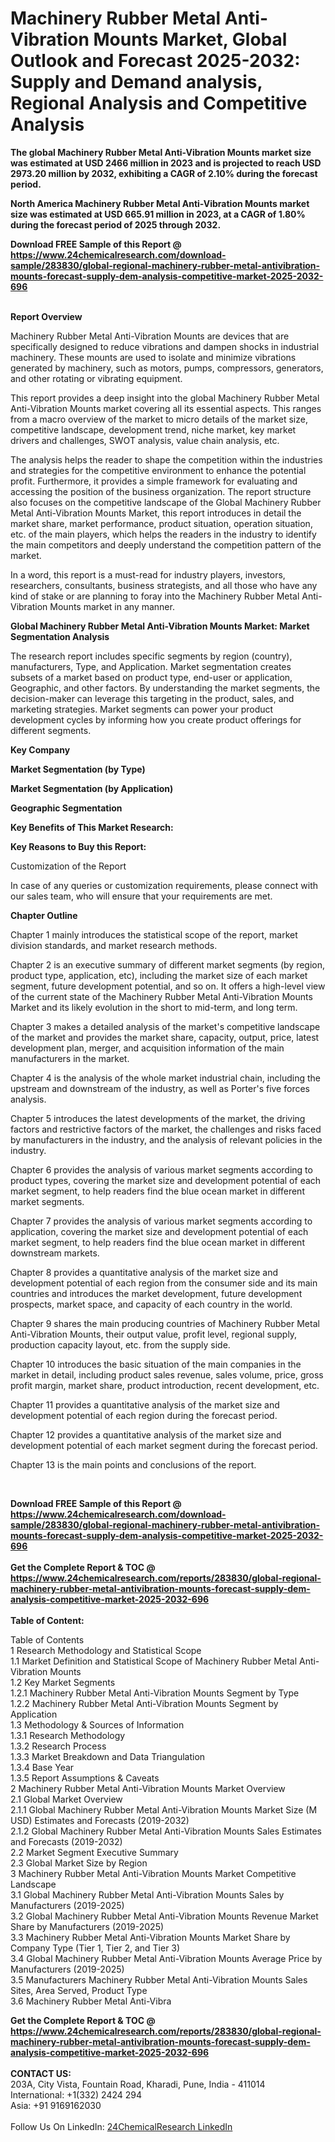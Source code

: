 <h1>Machinery Rubber Metal Anti-Vibration Mounts Market, Global Outlook and Forecast 2025-2032: Supply and Demand analysis, Regional Analysis and Competitive Analysis</h1><p><strong>The global Machinery Rubber Metal Anti-Vibration Mounts market size was estimated at USD 2466 million in 2023 and is projected to reach USD 2973.20 million by 2032, exhibiting a CAGR of 2.10% during the forecast period.</strong></p><p>
</p><p><strong>North America Machinery Rubber Metal Anti-Vibration Mounts market size was estimated at USD 665.91 million in 2023, at a CAGR of 1.80% during the forecast period of 2025 through 2032.</strong></p><div><b>Download FREE Sample of this Report @ 
            <a href="https://www.24chemicalresearch.com/download-sample/283830/global-regional-machinery-rubber-metal-antivibration-mounts-forecast-supply-dem-analysis-competitive-market-2025-2032-696">
            https://www.24chemicalresearch.com/download-sample/283830/global-regional-machinery-rubber-metal-antivibration-mounts-forecast-supply-dem-analysis-competitive-market-2025-2032-696</a></b></div><br><p>
</p><p><strong>Report Overview</strong></p><p>
</p><p>Machinery Rubber Metal Anti-Vibration Mounts are devices that are specifically designed to reduce vibrations and dampen shocks in industrial machinery. These mounts are used to isolate and minimize vibrations generated by machinery, such as motors, pumps, compressors, generators, and other rotating or vibrating equipment.</p><p>
</p><p>This report provides a deep insight into the global Machinery Rubber Metal Anti-Vibration Mounts market covering all its essential aspects. This ranges from a macro overview of the market to micro details of the market size, competitive landscape, development trend, niche market, key market drivers and challenges, SWOT analysis, value chain analysis, etc.</p><p>
</p><p>The analysis helps the reader to shape the competition within the industries and strategies for the competitive environment to enhance the potential profit. Furthermore, it provides a simple framework for evaluating and accessing the position of the business organization. The report structure also focuses on the competitive landscape of the Global Machinery Rubber Metal Anti-Vibration Mounts Market, this report introduces in detail the market share, market performance, product situation, operation situation, etc. of the main players, which helps the readers in the industry to identify the main competitors and deeply understand the competition pattern of the market.</p><p>
In a word, this report is a must-read for industry players, investors, researchers, consultants, business strategists, and all those who have any kind of stake or are planning to foray into the Machinery Rubber Metal Anti-Vibration Mounts market in any manner.</p><p>
</p><p><strong>Global Machinery Rubber Metal Anti-Vibration Mounts Market: Market Segmentation Analysis</strong></p><p>
</p><p>The research report includes specific segments by region (country), manufacturers, Type, and Application. Market segmentation creates subsets of a market based on product type, end-user or application, Geographic, and other factors. By understanding the market segments, the decision-maker can leverage this targeting in the product, sales, and marketing strategies. Market segments can power your product development cycles by informing how you create product offerings for different segments.</p><p>
</p><p><strong>Key Company</strong></p><p>
</p><p>
</p><p><strong>Market Segmentation (by Type)</strong></p><p>
</p><p>
</p><p><strong>Market Segmentation (by Application)</strong></p><p>
</p><p>
</p><p><strong>Geographic Segmentation</strong></p><p>
</p><p>
</p><p><strong>Key Benefits of This Market Research:</strong></p><p>
</p><p>
</p><p><strong>Key Reasons to Buy this Report:</strong></p><p>
</p><p>
</p><p>Customization of the Report</p><p>
In case of any queries or customization requirements, please connect with our sales team, who will ensure that your requirements are met.</p><p>
</p><p><strong>Chapter Outline</strong></p><p>
</p><p>Chapter 1 mainly introduces the statistical scope of the report, market division standards, and market research methods.</p><p>
Chapter 2 is an executive summary of different market segments (by region, product type, application, etc), including the market size of each market segment, future development potential, and so on. It offers a high-level view of the current state of the Machinery Rubber Metal Anti-Vibration Mounts Market and its likely evolution in the short to mid-term, and long term.</p><p>
Chapter 3 makes a detailed analysis of the market's competitive landscape of the market and provides the market share, capacity, output, price, latest development plan, merger, and acquisition information of the main manufacturers in the market.</p><p>
Chapter 4 is the analysis of the whole market industrial chain, including the upstream and downstream of the industry, as well as Porter's five forces analysis.</p><p>
Chapter 5 introduces the latest developments of the market, the driving factors and restrictive factors of the market, the challenges and risks faced by manufacturers in the industry, and the analysis of relevant policies in the industry.</p><p>
Chapter 6 provides the analysis of various market segments according to product types, covering the market size and development potential of each market segment, to help readers find the blue ocean market in different market segments.</p><p>
Chapter 7 provides the analysis of various market segments according to application, covering the market size and development potential of each market segment, to help readers find the blue ocean market in different downstream markets.</p><p>
Chapter 8 provides a quantitative analysis of the market size and development potential of each region from the consumer side and its main countries and introduces the market development, future development prospects, market space, and capacity of each country in the world.</p><p>
Chapter 9 shares the main producing countries of Machinery Rubber Metal Anti-Vibration Mounts, their output value, profit level, regional supply, production capacity layout, etc. from the supply side.</p><p>
Chapter 10 introduces the basic situation of the main companies in the market in detail, including product sales revenue, sales volume, price, gross profit margin, market share, product introduction, recent development, etc.</p><p>
Chapter 11 provides a quantitative analysis of the market size and development potential of each region during the forecast period.</p><p>
Chapter 12 provides a quantitative analysis of the market size and development potential of each market segment during the forecast period.</p><p>
Chapter 13 is the main points and conclusions of the report.</p><p>
 </p><div><b>Download FREE Sample of this Report @ 
            <a href="https://www.24chemicalresearch.com/download-sample/283830/global-regional-machinery-rubber-metal-antivibration-mounts-forecast-supply-dem-analysis-competitive-market-2025-2032-696">
            https://www.24chemicalresearch.com/download-sample/283830/global-regional-machinery-rubber-metal-antivibration-mounts-forecast-supply-dem-analysis-competitive-market-2025-2032-696</a></b></div><br><div><b>Get the Complete Report & TOC @ 
            <a href="https://www.24chemicalresearch.com/reports/283830/global-regional-machinery-rubber-metal-antivibration-mounts-forecast-supply-dem-analysis-competitive-market-2025-2032-696">
            https://www.24chemicalresearch.com/reports/283830/global-regional-machinery-rubber-metal-antivibration-mounts-forecast-supply-dem-analysis-competitive-market-2025-2032-696</a></b></div><br>
            <b>Table of Content:</b><p>Table of Contents<br />
1 Research Methodology and Statistical Scope<br />
1.1 Market Definition and Statistical Scope of Machinery Rubber Metal Anti-Vibration Mounts<br />
1.2 Key Market Segments<br />
1.2.1 Machinery Rubber Metal Anti-Vibration Mounts Segment by Type<br />
1.2.2 Machinery Rubber Metal Anti-Vibration Mounts Segment by Application<br />
1.3 Methodology & Sources of Information<br />
1.3.1 Research Methodology<br />
1.3.2 Research Process<br />
1.3.3 Market Breakdown and Data Triangulation<br />
1.3.4 Base Year<br />
1.3.5 Report Assumptions & Caveats<br />
2 Machinery Rubber Metal Anti-Vibration Mounts Market Overview<br />
2.1 Global Market Overview<br />
2.1.1 Global Machinery Rubber Metal Anti-Vibration Mounts Market Size (M USD) Estimates and Forecasts (2019-2032)<br />
2.1.2 Global Machinery Rubber Metal Anti-Vibration Mounts Sales Estimates and Forecasts (2019-2032)<br />
2.2 Market Segment Executive Summary<br />
2.3 Global Market Size by Region<br />
3 Machinery Rubber Metal Anti-Vibration Mounts Market Competitive Landscape<br />
3.1 Global Machinery Rubber Metal Anti-Vibration Mounts Sales by Manufacturers (2019-2025)<br />
3.2 Global Machinery Rubber Metal Anti-Vibration Mounts Revenue Market Share by Manufacturers (2019-2025)<br />
3.3 Machinery Rubber Metal Anti-Vibration Mounts Market Share by Company Type (Tier 1, Tier 2, and Tier 3)<br />
3.4 Global Machinery Rubber Metal Anti-Vibration Mounts Average Price by Manufacturers (2019-2025)<br />
3.5 Manufacturers Machinery Rubber Metal Anti-Vibration Mounts Sales Sites, Area Served, Product Type<br />
3.6 Machinery Rubber Metal Anti-Vibra</p><div><b>Get the Complete Report & TOC @ 
            <a href="https://www.24chemicalresearch.com/reports/283830/global-regional-machinery-rubber-metal-antivibration-mounts-forecast-supply-dem-analysis-competitive-market-2025-2032-696">
            https://www.24chemicalresearch.com/reports/283830/global-regional-machinery-rubber-metal-antivibration-mounts-forecast-supply-dem-analysis-competitive-market-2025-2032-696</a></b></div><br><b>CONTACT US:</b><br>
            203A, City Vista, Fountain Road, Kharadi, Pune, India - 411014<br>
            International: +1(332) 2424 294<br>
            Asia: +91 9169162030 <br><br>
            Follow Us On LinkedIn: <a href="https://www.linkedin.com/company/24chemicalresearch/">24ChemicalResearch LinkedIn</a>